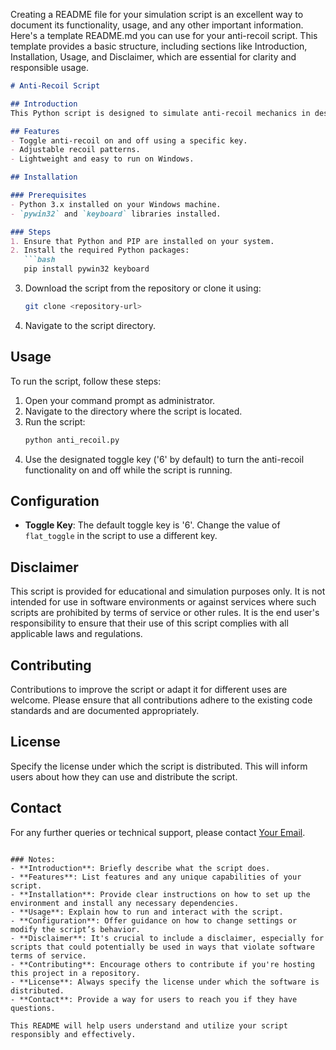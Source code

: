 Creating a README file for your simulation script is an excellent way to document its functionality, usage, and any other important information. Here's a template README.md you can use for your anti-recoil script. This template provides a basic structure, including sections like Introduction, Installation, Usage, and Disclaimer, which are essential for clarity and responsible usage.

```markdown
# Anti-Recoil Script

## Introduction
This Python script is designed to simulate anti-recoil mechanics in desktop applications for educational and simulation purposes only. It uses the `win32api` to programmatically control mouse movements and simulate different recoil patterns.

## Features
- Toggle anti-recoil on and off using a specific key.
- Adjustable recoil patterns.
- Lightweight and easy to run on Windows.

## Installation

### Prerequisites
- Python 3.x installed on your Windows machine.
- `pywin32` and `keyboard` libraries installed.

### Steps
1. Ensure that Python and PIP are installed on your system.
2. Install the required Python packages:
   ```bash
   pip install pywin32 keyboard
   ```
3. Download the script from the repository or clone it using:
   ```bash
   git clone <repository-url>
   ```
4. Navigate to the script directory.

## Usage
To run the script, follow these steps:
1. Open your command prompt as administrator.
2. Navigate to the directory where the script is located.
3. Run the script:
   ```bash
   python anti_recoil.py
   ```
4. Use the designated toggle key ('6' by default) to turn the anti-recoil functionality on and off while the script is running.

## Configuration
- **Toggle Key**: The default toggle key is '6'. Change the value of `flat_toggle` in the script to use a different key.

## Disclaimer
This script is provided for educational and simulation purposes only. It is not intended for use in software environments or against services where such scripts are prohibited by terms of service or other rules. It is the end user's responsibility to ensure that their use of this script complies with all applicable laws and regulations.

## Contributing
Contributions to improve the script or adapt it for different uses are welcome. Please ensure that all contributions adhere to the existing code standards and are documented appropriately.

## License
Specify the license under which the script is distributed. This will inform users about how they can use and distribute the script.

## Contact
For any further queries or technical support, please contact [Your Email](mailto:your.email@example.com).

```

### Notes:
- **Introduction**: Briefly describe what the script does.
- **Features**: List features and any unique capabilities of your script.
- **Installation**: Provide clear instructions on how to set up the environment and install any necessary dependencies.
- **Usage**: Explain how to run and interact with the script.
- **Configuration**: Offer guidance on how to change settings or modify the script’s behavior.
- **Disclaimer**: It's crucial to include a disclaimer, especially for scripts that could potentially be used in ways that violate software terms of service.
- **Contributing**: Encourage others to contribute if you're hosting this project in a repository.
- **License**: Always specify the license under which the software is distributed.
- **Contact**: Provide a way for users to reach you if they have questions.

This README will help users understand and utilize your script responsibly and effectively.
